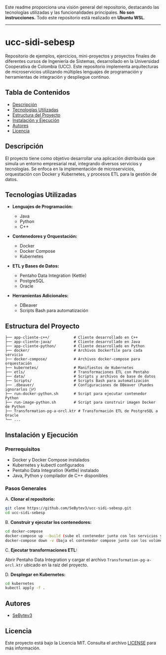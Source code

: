 Este readme proporciona una visión general del repositorio, destacando las tecnologías utilizadas y las funcionalidades principales. **No son instrucciones.** Todo este repositorio está realizado en **Ubuntu WSL**.

---

# ucc-sidi-sebesp

Repositorio de ejemplos, ejercicios, mini-proyectos y proyectos finales de diferentes cursos de Ingeniería de Sistemas, desarrollado en la Universidad Cooperativa de Colombia (UCC). Este repositorio implementa arquitecturas de microservicios utilizando múltiples lenguajes de programación y herramientas de integración y despliegue continuo.

## Tabla de Contenidos

* [Descripción](#descripción)
* [Tecnologías Utilizadas](#tecnologías-utilizadas)
* [Estructura del Proyecto](#estructura-del-proyecto)
* [Instalación y Ejecución](#instalación-y-ejecución)
* [Autores](#autores)
* [Licencia](#licencia)

## Descripción

El proyecto tiene como objetivo desarrollar una aplicación distribuida que simula un entorno empresarial real, integrando diversos servicios y tecnologías. Se enfoca en la implementación de microservicios, orquestación con Docker y Kubernetes, y procesos ETL para la gestión de datos.

## Tecnologías Utilizadas

* **Lenguajes de Programación:**

  * Java
  * Python
  * C++

* **Contenedores y Orquestación:**

  * Docker
  * Docker Compose
  * Kubernetes

* **ETL y Bases de Datos:**

  * Pentaho Data Integration (Kettle)
  * PostgreSQL
  * Oracle

* **Herramientas Adicionales:**

  * DBeaver
  * Scripts Bash para automatización

## Estructura del Proyecto

```
├── app-cliente-c++/           # Cliente desarrollado en C++
├── app-cliente-java/          # Cliente desarrollado en Java
├── app-cliente-python/        # Cliente desarrollado en Python
├── docker/                    # Archivos Dockerfile para cada servicio
├── docker-compose/            # Archivos docker-compose para orquestación
├── kubernetes/                # Manifiestos de Kubernetes
├── etls/                      # Transformaciones ETL con Pentaho
├── data/                      # Scripts y archivos de base de datos
├── Scripts/                   # Scripts Bash para automatización
├── .dbeaver/                  # Configuraciones de DBeaver (Puedes ignorarlos 🤷‍♂️)
├── run-docker-python.sh       # Script para ejecutar contenedor Python
├── run-image-python.sh        # Script para construir imagen Docker de Python
├── Transformation-pg-a-orcl.ktr # Transformación ETL de PostgreSQL a Oracle
└── ...
```

## Instalación y Ejecución

### Prerrequisitos

* Docker y Docker Compose instalados
* Kubernetes y kubectl configurados
* Pentaho Data Integration (Kettle) instalado
* Java, Python y compilador de C++ disponibles

### Pasos Generales

A. **Clonar el repositorio:**

   ```bash
   git clone https://github.com/SeBytev3/ucc-sidi-sebesp.git
   cd ucc-sidi-sebesp
   ```

B. **Construir y ejecutar los contenedores:**

   ```bash
   cd docker-compose
   docker-compose up --build (sube el contenedor junto con los servicios y parametros)
   docker-compose down -v (baja el contenedor compose junto con los volúmenes)
   ```

C. **Ejecutar transformaciones ETL:**

   Abrir Pentaho Data Integration y cargar el archivo `Transformation-pg-a-orcl.ktr` ubicado en la raíz del proyecto.

D. **Desplegar en Kubernetes:**

   ```bash
   cd kubernetes
   kubectl apply -f .
   ```

## Autores

* [SeBytev3](https://github.com/SeBytev3)

## Licencia

Este proyecto está bajo la Licencia MIT. Consulta el archivo [LICENSE](LICENSE) para más información.
